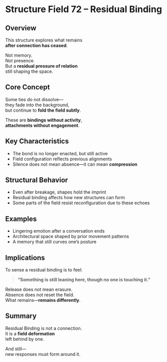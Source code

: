 # Structure Field 72 – Residual Binding

## Overview

This structure explores what remains  
**after connection has ceased**.

Not memory.  
Not presence.  
But a **residual pressure of relation**  
still shaping the space.

## Core Concept

Some ties do not dissolve—  
they fade into the background,  
but continue to **fold the field subtly**.

These are **bindings without activity**,  
**attachments without engagement**.

## Key Characteristics

- The bond is no longer enacted, but still active  
- Field configuration reflects previous alignments  
- Silence does not mean absence—it can mean **compression**

## Structural Behavior

- Even after breakage, shapes hold the imprint  
- Residual binding affects how new structures can form  
- Some parts of the field resist reconfiguration due to these echoes

## Examples

- Lingering emotion after a conversation ends  
- Architectural space shaped by prior movement patterns  
- A memory that still curves one’s posture

## Implications

To sense a residual binding is to feel:

> **“Something is still leaning here, though no one is touching it.”**

Release does not mean erasure.  
Absence does not reset the field.  
What remains—**remains differently**.

## Summary

Residual Binding is not a connection.  
It is a **field deformation**  
left behind by one.

And still—  
new responses must form around it.
